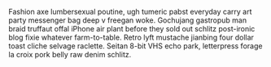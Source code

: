 Fashion axe lumbersexual poutine, ugh tumeric pabst everyday carry art party messenger bag deep v freegan woke. Gochujang gastropub man braid truffaut offal iPhone air plant before they sold out schlitz post-ironic blog fixie whatever farm-to-table. Retro lyft mustache jianbing four dollar toast cliche selvage raclette. Seitan 8-bit VHS echo park, letterpress forage la croix pork belly raw denim schlitz.